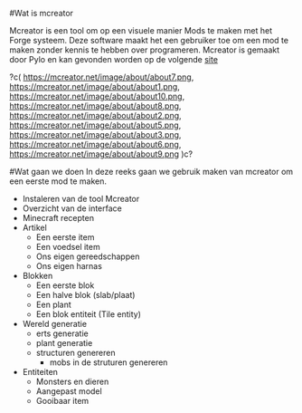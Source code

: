 #Wat is mcreator

Mcreator is een tool om op een visuele manier Mods te maken met het Forge systeem.
Deze software maakt het een gebruiker toe om een mod te maken zonder kennis te hebben over programeren.
Mcreator is gemaakt door Pylo en kan gevonden worden op de volgende  [site](https://mcreator.net)


?c(
https://mcreator.net/image/about/about7.png,
https://mcreator.net/image/about/about1.png,
https://mcreator.net/image/about/about10.png,
https://mcreator.net/image/about/about8.png,
https://mcreator.net/image/about/about2.png,
https://mcreator.net/image/about/about5.png,
https://mcreator.net/image/about/about3.png,
https://mcreator.net/image/about/about6.png,
https://mcreator.net/image/about/about9.png
)c?

#Wat gaan we doen
In deze reeks gaan we gebruik maken van mcreator om een eerste mod te maken.


- Instaleren van de tool Mcreator
- Overzicht van de interface
- Minecraft recepten
- Artikel
  - Een eerste item
  - Een voedsel item
  - Ons eigen gereedschappen
  - Ons eigen harnas
- Blokken
  - Een eerste blok
  - Een halve blok (slab/plaat)
  - Een plant
  - Een blok entiteit (Tile entity)
- Wereld generatie
  - erts generatie
  - plant generatie
  - structuren genereren
    - mobs in de struturen genereren
 - Entiteiten
    - Monsters en dieren
    - Aangepast model 
    - Gooibaar item
  
